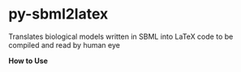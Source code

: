# py-sbml2latex
Translates biological models written in SBML into LaTeX code to be compiled and read by human eye

**How to Use**

